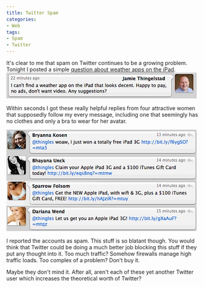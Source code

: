 ```yaml
---
title: Twitter Spam
categories:
- Web
tags:
- Spam
- Twitter
---
```


It's clear to me that spam on Twitter continues to be a growing problem. Tonight I posted a simple [question about weather apps on the iPad](http://twitter.com/#!/thingles/status/13423265829617664).
[![](/assets/posts/2010/tweet-before-spam.gif)](http://twitter.com/#!/thingles/status/13423265829617664)

Within seconds I got these really helpful replies from four attractive women that supposedly follow my every message, including one that seemingly has no clothes and only a bra to wear for her avatar.

![](/assets/posts/2010/twitter-spam.gif)

I reported the accounts as spam. This stuff is so blatant though. You would think that Twitter could be doing a much better job blocking this stuff if they put any thought into it. Too much traffic? Somehow firewalls manage high traffic loads. Too complex of a problem? Don't buy it.

Maybe they don't mind it. After all, aren't each of these yet another Twitter user which increases the theoretical worth of Twitter?
